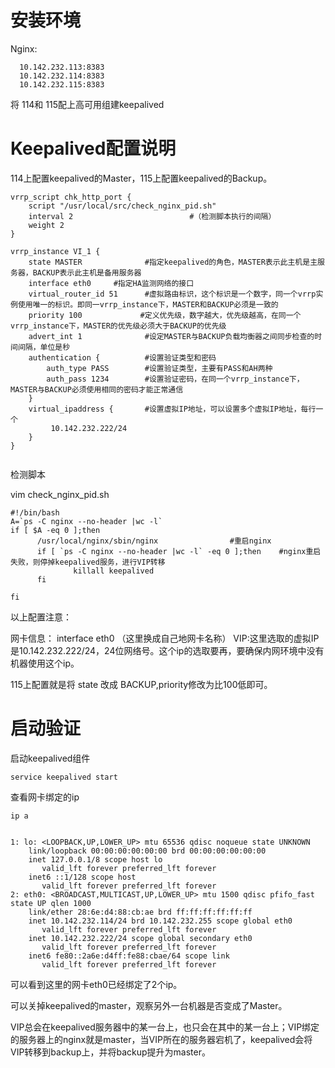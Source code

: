 

# 安装环境


Nginx:

      10.142.232.113:8383
      10.142.232.114:8383
      10.142.232.115:8383
将  114和 115配上高可用组建keepalived

#  Keepalived配置说明

114上配置keepalived的Master，115上配置keepalived的Backup。
```
vrrp_script chk_http_port {
    script "/usr/local/src/check_nginx_pid.sh"
    interval 2                          #（检测脚本执行的间隔）
    weight 2
}

vrrp_instance VI_1 {
    state MASTER              #指定keepalived的角色，MASTER表示此主机是主服务器，BACKUP表示此主机是备用服务器
    interface eth0     #指定HA监测网络的接口
    virtual_router_id 51      #虚拟路由标识，这个标识是一个数字，同一个vrrp实例使用唯一的标识。即同一vrrp_instance下，MASTER和BACKUP必须是一致的
    priority 100             #定义优先级，数字越大，优先级越高，在同一个vrrp_instance下，MASTER的优先级必须大于BACKUP的优先级
    advert_int 1              #设定MASTER与BACKUP负载均衡器之间同步检查的时间间隔，单位是秒
    authentication {          #设置验证类型和密码
        auth_type PASS        #设置验证类型，主要有PASS和AH两种
        auth_pass 1234        #设置验证密码，在同一个vrrp_instance下，MASTER与BACKUP必须使用相同的密码才能正常通信
    }
    virtual_ipaddress {       #设置虚拟IP地址，可以设置多个虚拟IP地址，每行一个
         10.142.232.222/24
    }
}


```
检测脚本

vim check_nginx_pid.sh
```
#!/bin/bash
A=`ps -C nginx --no-header |wc -l`
if [ $A -eq 0 ];then
      /usr/local/nginx/sbin/nginx                #重启nginx
      if [ `ps -C nginx --no-header |wc -l` -eq 0 ];then    #nginx重启失败，则停掉keepalived服务，进行VIP转移
              killall keepalived
      fi

fi
```

以上配置注意：

网卡信息： interface eth0 （这里换成自己地网卡名称）
VIP:这里选取的虚拟IP是10.142.232.222/24，24位网络号。这个ip的选取要再，要确保内网环境中没有机器使用这个ip。

115上配置就是将 state 改成 BACKUP,priority修改为比100低即可。

# 启动验证

启动keepalived组件
```
service keepalived start

```

查看网卡绑定的ip

```
ip a


1: lo: <LOOPBACK,UP,LOWER_UP> mtu 65536 qdisc noqueue state UNKNOWN
    link/loopback 00:00:00:00:00:00 brd 00:00:00:00:00:00
    inet 127.0.0.1/8 scope host lo
       valid_lft forever preferred_lft forever
    inet6 ::1/128 scope host
       valid_lft forever preferred_lft forever
2: eth0: <BROADCAST,MULTICAST,UP,LOWER_UP> mtu 1500 qdisc pfifo_fast state UP qlen 1000
    link/ether 28:6e:d4:88:cb:ae brd ff:ff:ff:ff:ff:ff
    inet 10.142.232.114/24 brd 10.142.232.255 scope global eth0
       valid_lft forever preferred_lft forever
    inet 10.142.232.222/24 scope global secondary eth0
       valid_lft forever preferred_lft forever
    inet6 fe80::2a6e:d4ff:fe88:cbae/64 scope link
       valid_lft forever preferred_lft forever
```
可以看到这里的网卡eth0已经绑定了2个ip。

可以关掉keepalived的master，观察另外一台机器是否变成了Master。

VIP总会在keepalived服务器中的某一台上，也只会在其中的某一台上；VIP绑定的服务器上的nginx就是master，当VIP所在的服务器宕机了，keepalived会将VIP转移到backup上，并将backup提升为master。
